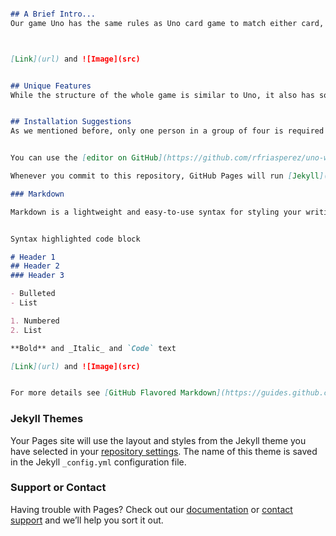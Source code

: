 ```markdown

## A Brief Intro...
Our game Uno has the same rules as Uno card game to match either card, number, or color. There are also special cards that change the color of the card it is on, and cards to give extra cards to other players. The goal of the game is to get rid of all the cards, and the first player who gets rid of all their cards win!



[Link](url) and ![Image](src)


## Unique Features
While the structure of the whole game is similar to Uno, it also has some special features that makes it unique and interesting. For example, the game is played on a single laptop interface so that players could have face-to-face communications which always keeps up the atmosphere of gameplay. You probably want to ask how could players hide their cards from other people? Well, that's a good question, and the answer is that you never need to get worried because the spaces between each two players are large enough to protect the privacy for both of them. In addition, in our game the card in the middle isn’t an action card, so that the player can match with the first card of the deck. 


## Installation Suggestions
As we mentioned before, only one person in a group of four is required to download the game!


You can use the [editor on GitHub](https://github.com/rfriasperez/uno-website/edit/gh-pages/index.md) to maintain and preview the content for your website in Markdown files.

Whenever you commit to this repository, GitHub Pages will run [Jekyll](https://jekyllrb.com/) to rebuild the pages in your site, from the content in your Markdown files.

### Markdown

Markdown is a lightweight and easy-to-use syntax for styling your writing. It includes conventions for


Syntax highlighted code block

# Header 1
## Header 2
### Header 3

- Bulleted
- List

1. Numbered
2. List

**Bold** and _Italic_ and `Code` text

[Link](url) and ![Image](src)


For more details see [GitHub Flavored Markdown](https://guides.github.com/features/mastering-markdown/).
```
### Jekyll Themes

Your Pages site will use the layout and styles from the Jekyll theme you have selected in your [repository settings](https://github.com/rfriasperez/uno-website/settings/pages). The name of this theme is saved in the Jekyll `_config.yml` configuration file.

### Support or Contact

Having trouble with Pages? Check out our [documentation](https://docs.github.com/categories/github-pages-basics/) or [contact support](https://support.github.com/contact) and we’ll help you sort it out.
